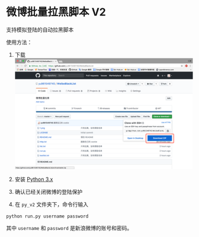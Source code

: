 # 微博批量拉黑脚本 V2
支持模拟登陆的自动拉黑脚本

使用方法：

1. 下载
![download](../imgs/download.png)

2. 安装 [Python 3.x](https://www.python.org/downloads/release/python-363/)

3. 确认已经关闭微博的登陆保护

4. 在 `py_v2` 文件夹下，命令行输入
```
python run.py username password
```
其中 `username` 和 `password` 是新浪微博的账号和密码。
